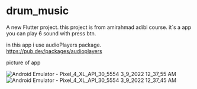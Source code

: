 # drum_music

A new Flutter project.
this project is from amirahmad adibi course.
it`s a app you can play 6 sound with press btn. 

in this app i use audioPlayers package.
https://pub.dev/packages/audioplayers

picture of app 


![Android Emulator - Pixel_4_XL_API_30_5554 3_9_2022 12_37_55 AM](https://user-images.githubusercontent.com/83006657/157326101-03d760bc-1917-4947-940e-95d23470a1a2.png)
![Android Emulator - Pixel_4_XL_API_30_5554 3_9_2022 12_37_45 AM](https://user-images.githubusercontent.com/83006657/157326117-28acd355-2130-4dd5-a9ad-976b9d66588c.png)
